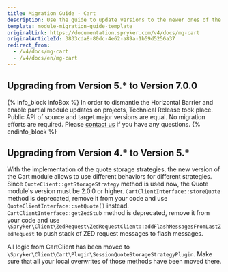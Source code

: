```yaml
---
title: Migration Guide - Cart
description: Use the guide to update versions to the newer ones of the Cart module.
template: module-migration-guide-template
originalLink: https://documentation.spryker.com/v4/docs/mg-cart
originalArticleId: 3833cda8-80dc-4e62-a89a-1b59d5256a37
redirect_from:
  - /v4/docs/mg-cart
  - /v4/docs/en/mg-cart
---
```


## Upgrading from Version 5.* to Version 7.0.0

{% info_block infoBox %}
In order to dismantle the Horizontal Barrier and enable partial module updates on projects, Technical Release took place. Public API of source and target major versions are equal. No migration efforts are required. Please [contact us](https://spryker.com/en/support/) if you have any questions.
{% endinfo_block %}

## Upgrading from Version 4.* to Version 5.*

With the implementation of the quote storage strategies, the new version of the Cart module allows to use different behaviors for different strategies.
Since `QuoteClient::getStorageStrategy` method is used now, the Quote module's version must be 2.0.0 or higher.
`CartClientInterface::storeQuote` method is deprecated, remove it from your code and use `QuoteClientInterface::setQuote()`  instead.
`CartClientInterface::getZedStub` method is deprecated, remove it from your code and use `\Spryker\Client\ZedRequest\ZedRequestClient::addFlashMessagesFromLastZedRequest` to push stack of ZED request messages to flash messages.

All logic from CartClient has been moved to `\Spryker\Client\Cart\Plugin\SessionQuoteStorageStrategyPlugin`.
Make sure that all your local overwrites of those methods have been moved there.

<!-- Last review date: Apr 10, 2018- by Dmitriy Krainiy -->
